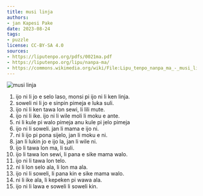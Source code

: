 ```yaml
---
title: musi linja
authors:
- jan Kapesi Pake
date: 2023-08-24
tags:
- puzzle
license: CC-BY-SA 4.0
sources:
- https://liputenpo.org/pdfs/0021ma.pdf
- https://liputenpo.org/lipu/nanpa-ma/
- https://commons.wikimedia.org/wiki/File:Lipu_tenpo_nanpa_ma_-_musi_linja.png
---
```


![musi linja](https://upload.wikimedia.org/wikipedia/commons/4/42/Lipu_tenpo_nanpa_ma_-_musi_linja.png)

1. ijo ni li jo e selo laso, monsi pi ijo ni li ken linja.
2. soweli ni li jo e sinpin pimeja e luka suli.
3. ijo ni li ken tawa lon sewi, li lili mute.
4. ijo ni li ike. ijo ni li wile moli li moku e ante.
5. ni li kule pi walo pimeja anu kule pi jelo pimeja
6. ijo ni li soweli. jan li mama e ijo ni.
7. ni li ijo pi pona sijelo, jan li moku e ni.
8. jan li lukin jo e ijo la, jan li wile ni.
9. ijo li tawa lon ma, li suli.
10. ijo li tawa lon sewi, li pana e sike mama walo.
11. ijo ni li tawa lon telo.
12. ni li lon selo ala, li lon ma ala.
13. ijo ni li soweli, li pana kin e sike mama walo.
14. ni li ike ala, li kepeken pi wawa ala.
15. ijo ni li lawa e soweli li soweli kin.